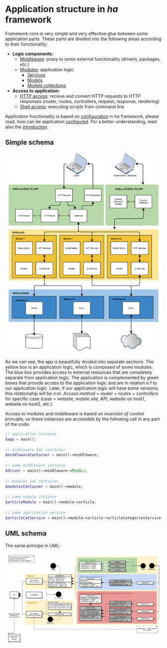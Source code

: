 # Application structure in *ha* framework

Framework core is very simple and very effective glue between some application parts. These parts are divided into the following areas according to their functionality:

- **Logic components:**
  - [Middleware](middleware.md): proxy to some external functionality (drivers, packages, etc.)
  - [Modules](modules.md): application logic
    - [Services](services.md)
    - [Models](models.md)
    - [Models collections](models-collections.md)
- **Access to application:**
  - [HTTP access](docs/http-routing.md): recieve and convert HTTP requests to HTTP responses (router, routes, controllers, request, response, rendering)
  - [Shell access](docs/shell.md): executing scripts from command line
 
Application functionality is based on [configuration](app-configuration.md) in *ha* framework, please read, how can be application [configured](docs/app-configuration.md). For a better understanding, read also the [introduction](introduction.md).

## Simple schema

![App components](schema/app-component.png "App components")

As we can see, the app is beautifully divided into separate sections. The yellow box is an application logic, which is composed of some modules. The blue box provides access to external resources that are completely separate from application logic. The application is complemented by green boxes that provide access to the application logic and are in relation *n:1* to our application logic. Later, if our application logic will have some versions, this relationship will be *n:m*. *Access method* = *router* + *routes* + *controllers* for specific case (case = website, mobile site, API, website on host1, website on host2, etc.).

Access to modules and middleware is based on *inversion of control* principle, so these instances are accessible by the following call in any part of the code:

```php
// application instance
$app = main();

// middleware IoC container
$middlewareContainer = main()->middleware;

// some middleware instance
$driver = main()->middleware->MySQLi;

// modules IoC container
$modulesContainer = main()->module;

// some module instance
$articleModule = main()->module->article;

// some application service
$articleCatService = main()->module->article->articleCategoriesService();
```


## UML schema

The same principe in UML:

![UML app schema](schema/app-schema.png "UML app schema")